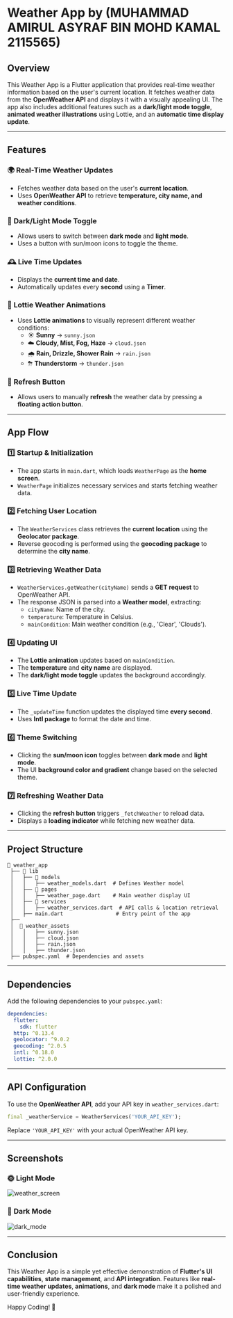 # Weather App by (MUHAMMAD AMIRUL ASYRAF BIN MOHD KAMAL 2115565)

## Overview
This Weather App is a Flutter application that provides real-time weather information based on the user's current location. It fetches weather data from the **OpenWeather API** and displays it with a visually appealing UI. The app also includes additional features such as a **dark/light mode toggle**, **animated weather illustrations** using Lottie, and an **automatic time display update**.

---

## Features

### 🌍 **Real-Time Weather Updates**
- Fetches weather data based on the user's **current location**.
- Uses **OpenWeather API** to retrieve **temperature, city name, and weather conditions**.

### 🎨 **Dark/Light Mode Toggle**
- Allows users to switch between **dark mode** and **light mode**.
- Uses a button with sun/moon icons to toggle the theme.

### 🕰 **Live Time Updates**
- Displays the **current time and date**.
- Automatically updates every **second** using a **Timer**.

### 🎥 **Lottie Weather Animations**
- Uses **Lottie animations** to visually represent different weather conditions:
  - ☀️ **Sunny** → `sunny.json`
  - ☁️ **Cloudy, Mist, Fog, Haze** → `cloud.json`
  - 🌧 **Rain, Drizzle, Shower Rain** → `rain.json`
  - ⛈ **Thunderstorm** → `thunder.json`

### 🔄 **Refresh Button**
- Allows users to manually **refresh** the weather data by pressing a **floating action button**.

---

## App Flow

### 1️⃣ **Startup & Initialization**
- The app starts in `main.dart`, which loads `WeatherPage` as the **home screen**.
- `WeatherPage` initializes necessary services and starts fetching weather data.

### 2️⃣ **Fetching User Location**
- The `WeatherServices` class retrieves the **current location** using the **Geolocator package**.
- Reverse geocoding is performed using the **geocoding package** to determine the **city name**.

### 3️⃣ **Retrieving Weather Data**
- `WeatherServices.getWeather(cityName)` sends a **GET request** to OpenWeather API.
- The response JSON is parsed into a **Weather model**, extracting:
  - `cityName`: Name of the city.
  - `temperature`: Temperature in Celsius.
  - `mainCondition`: Main weather condition (e.g., 'Clear', 'Clouds').

### 4️⃣ **Updating UI**
- The **Lottie animation** updates based on `mainCondition`.
- The **temperature** and **city name** are displayed.
- The **dark/light mode toggle** updates the background accordingly.

### 5️⃣ **Live Time Update**
- The `_updateTime` function updates the displayed time **every second**.
- Uses **Intl package** to format the date and time.

### 6️⃣ **Theme Switching**
- Clicking the **sun/moon icon** toggles between **dark mode** and **light mode**.
- The UI **background color and gradient** change based on the selected theme.

### 7️⃣ **Refreshing Weather Data**
- Clicking the **refresh button** triggers `_fetchWeather` to reload data.
- Displays a **loading indicator** while fetching new weather data.

---

## Project Structure
```
📂 weather_app
 ├── 📂 lib
 │   ├── 📂 models
 │   │   ├── weather_models.dart  # Defines Weather model
 │   ├── 📂 pages
 │   │   ├── weather_page.dart    # Main weather display UI
 │   ├── 📂 services
 │   │   ├── weather_services.dart  # API calls & location retrieval
 │   ├── main.dart                 # Entry point of the app
 ├── 
 │  📂 weather_assets
 │   │   ├── sunny.json
 │   │   ├── cloud.json
 │   │   ├── rain.json
 │   │   ├── thunder.json
 ├── pubspec.yaml  # Dependencies and assets
```

---

## Dependencies
Add the following dependencies to your `pubspec.yaml`:

```yaml
dependencies:
  flutter:
    sdk: flutter
  http: ^0.13.4
  geolocator: ^9.0.2
  geocoding: ^2.0.5
  intl: ^0.18.0
  lottie: ^2.0.0
```

---

## API Configuration
To use the **OpenWeather API**, add your API key in `weather_services.dart`:

```dart
final _weatherService = WeatherServices('YOUR_API_KEY');
```
Replace `'YOUR_API_KEY'` with your actual OpenWeather API key.

---

## Screenshots
### 🌞 **Light Mode**
![weather_screen](https://github.com/user-attachments/assets/82820159-cf18-4c49-8eda-cbd84804d98d)



### 🌙 **Dark Mode**
![dark_mode](https://github.com/user-attachments/assets/a77f7dc8-5ba6-4cc0-9b19-354956c7656c)


---

## Conclusion
This Weather App is a simple yet effective demonstration of **Flutter's UI capabilities**, **state management**, and **API integration**. Features like **real-time weather updates**, **animations**, and **dark mode** make it a polished and user-friendly experience.

Happy Coding! 🚀
